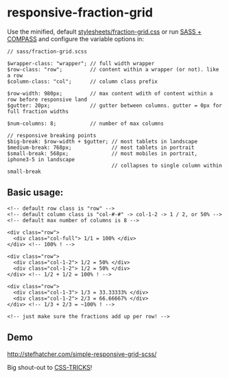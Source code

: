 responsive-fraction-grid
===========================

Use the minified, default [stylesheets/fraction-grid.css](https://raw.github.com/stefhatcher/responsive-fraction-grid/master/stylesheets/fraction-grid.css) or run [SASS + COMPASS](http://thesassway.com/beginner/getting-started-with-sass-and-compass) and configure the variable options in:
```shell
// sass/fraction-grid.scss

$wrapper-class: "wrapper"; // full width wrapper
$row-class: "row";         // content within a wrapper (or not). like a row
$column-class: "col";      // column class prefix

$row-width: 980px;         // max content wdith of content within a row before responsive land
$gutter: 20px;             // gutter between columns. gutter = 0px for full fraction widths

$num-columns: 8;           // number of max columns 

// responsive breaking points
$big-break: $row-width + $gutter; // most tablets in landscape
$medium-break: 768px;             // most tablets in portrait
$small-break: 568px;              // most mobiles in portrait, iphone3-5 in landscape
                                  // collapses to single column within small-break
```


## Basic usage:
```shell
<!-- default row class is "row" -->
<!-- default column class is "col-#-#" -> col-1-2 -> 1 / 2, or 50% -->
<!-- default max number of columns is 8 -->

<div class="row">
  <div class="col-full"> 1/1 = 100% </div>
</div> <!-- 100% ! -->

<div class="row">
  <div class="col-1-2"> 1/2 = 50% </div>
  <div class="col-1-2"> 1/2 = 50% </div>
</div> <!-- 1/2 + 1/2 = 100% ! -->

<div class="row">
  <div class="col-1-3"> 1/3 = 33.33333% </div>
  <div class="col-1-2"> 2/3 = 66.66667% </div>
</div> <!-- 1/3 + 2/3 = ~100% ! -->

<!-- just make sure the fractions add up per row! -->
```

## Demo
http://stefhatcher.com/simple-responsive-grid-scss/

Big shout-out to [CSS-TRICKS](http://css-tricks.com/dont-overthink-it-grids/)!

